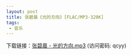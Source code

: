 ```yaml
---
layout: post
title: 张碧晨《光的方向》[FLAC/MP3-320K]
tags: 
 - 音乐
---
```

下载链接：<a href="https://url89.ctfile.com/f/49227189-963866823-79a3b7?p=qcyy" target="_blank">张碧晨 - 光的方向.mp3</a> (访问密码: qcyy)<br/>
